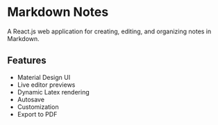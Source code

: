 # Markdown Notes

A React.js web application for creating, editing, and organizing notes in
Markdown.

## Features

- Material Design UI
- Live editor previews
- Dynamic Latex rendering
- Autosave
- Customization
- Export to PDF
